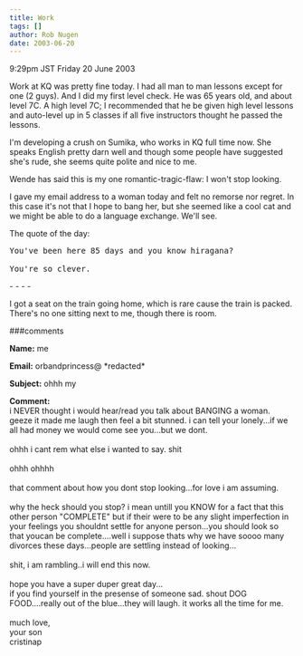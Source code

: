 ```yaml
---
title: Work
tags: []
author: Rob Nugen
date: 2003-06-20
---
```


<p class=date>9:29pm JST Friday 20 June 2003</p>

<p>Work at KQ was pretty fine today.  I had all man to man lessons
except for one (2 guys).  And I did my first level check.  He was 65
years old, and about level 7C.   A high level 7C; I recommended that
he be given high level lessons and auto-level up in 5 classes if all
five instructors thought he passed the lessons.</p>

<p>I'm developing a crush on Sumika, who works in KQ full time now.
She speaks English pretty darn well and though some people have
suggested she's rude, she seems quite polite and nice to me.</p>

<p>Wende has said this is my one romantic-tragic-flaw: I won't stop
looking.</p>

<p>I gave my email address to a woman today and felt no remorse nor
regret.  In this case it's not that I hope to bang her, but she seemed
like a cool cat and we might be able to do a language exchange.  We'll
see.</p>

<p>The quote of the day:</p>

<pre>
You've been here 85 days and you know hiragana?

You're so clever.
</pre>

<p>- - - -</p>

<p>I got a seat on the train going home, which is rare cause the train
is packed.  There's no one sitting next to me, though there is room.</p>

###comments

<p><b>Name:</b> me

<p><b>Email:</b> orbandprincess@ *redacted*

<p><b>Subject:</b> ohhh my

<p><b>Comment:</b>
<br>i NEVER thought i would hear/read you talk about BANGING a woman. geeze it made me laugh then feel a bit stunned.  i can tell your lonely...if we all had money we would come see you...but we dont.<br>
<br>
ohhh i cant rem what else i wanted to say.  shit<br>
<br>
ohhh ohhhh<br>
<br>
that comment about how you dont stop looking...for love i am assuming.<br>
<br>
why the heck should you stop?  i mean untill you KNOW for a fact that this other person "COMPLETE"  but if their were to be any slight imperfection in your feelings you shouldnt settle for anyone person...you should look so that youcan be complete....well i suppose thats why we have soooo many divorces these days...people are settling instead of looking...<br>
<br>
shit, i am rambling..i will end this now.<br>
<br>
hope you have a super duper great day...<br>
if you find yourself in the presense of someone sad.   shout DOG FOOD....really out of the blue...they will laugh.  it works all the time for me.<br>
<br>
much love,<br>
your son<br>
cristinap

